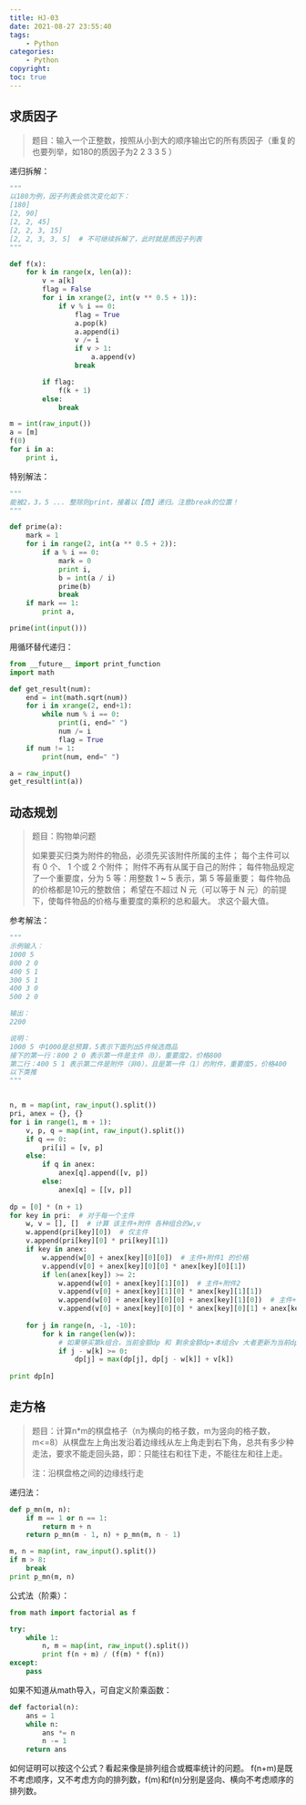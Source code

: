 ```yaml
---
title: HJ-03
date: 2021-08-27 23:55:40
tags:
    - Python
categories:
    - Python
copyright:
toc: true
---
```






## 求质因子

> 题目：输入一个正整数，按照从小到大的顺序输出它的所有质因子（重复的也要列举，如180的质因子为2 2 3 3 5 ）

<!-- more -->



递归拆解：

```python
"""
以180为例，因子列表会依次变化如下：
[180]
[2, 90]
[2, 2, 45]
[2, 2, 3, 15]
[2, 2, 3, 3, 5]  # 不可继续拆解了，此时就是质因子列表
"""

def f(x):
    for k in range(x, len(a)):
        v = a[k]
        flag = False
        for i in xrange(2, int(v ** 0.5 + 1)):
            if v % i == 0:
                flag = True
                a.pop(k)
                a.append(i)
                v /= i
                if v > 1:
                    a.append(v)
                break

        if flag:
            f(k + 1)
        else:
            break

m = int(raw_input())
a = [m]
f(0)
for i in a:
    print i,
```



特别解法：

```python
"""
能被2，3，5 ... 整除则print，接着以【商】递归。注意break的位置！
"""

def prime(a):
    mark = 1
    for i in range(2, int(a ** 0.5 + 2)):
        if a % i == 0:
            mark = 0
            print i,
            b = int(a / i)
            prime(b)
            break
    if mark == 1:
        print a,

prime(int(input()))
```



用循环替代递归：

```python
from __future__ import print_function
import math

def get_result(num):
    end = int(math.sqrt(num))
    for i in xrange(2, end+1):
        while num % i == 0:
            print(i, end=" ")
            num /= i
            flag = True
    if num != 1:
        print(num, end=" ")

a = raw_input()
get_result(int(a))
```





## 动态规划

> 题目：购物单问题
>
> 如果要买归类为附件的物品，必须先买该附件所属的主件；
> 每个主件可以有 0 个、 1 个或 2 个附件；
> 附件不再有从属于自己的附件；
> 每件物品规定了一个重要度，分为 5 等：用整数 1 **~** 5 表示，第 5 等最重要；
> 每件物品的价格都是10元的整数倍；
> 希望在不超过 N 元（可以等于 N 元）的前提下，使每件物品的价格与重要度的乘积的总和最大。
> 求这个最大值。



参考解法：

```python
"""
示例输入：
1000 5
800 2 0
400 5 1
300 5 1
400 3 0
500 2 0

输出：
2200

说明：
1000 5 中1000是总预算，5表示下面列出5件候选商品
接下的第一行：800 2 0 表示第一件是主件（0），重要度2，价格800
第二行：400 5 1 表示第二件是附件（非0），且是第一件（1）的附件，重要度5，价格400
以下类推
"""


n, m = map(int, raw_input().split())
pri, anex = {}, {}
for i in range(1, m + 1):
    v, p, q = map(int, raw_input().split())
    if q == 0:
        pri[i] = [v, p]
    else:
        if q in anex:
            anex[q].append([v, p])
        else:
            anex[q] = [[v, p]]
            
dp = [0] * (n + 1)
for key in pri:  # 对于每一个主件
    w, v = [], []  # 计算 该主件+附件 各种组合的w,v
    w.append(pri[key][0])  # 仅主件
    v.append(pri[key][0] * pri[key][1])
    if key in anex:
        w.append(w[0] + anex[key][0][0])  # 主件+附件1 的价格
        v.append(v[0] + anex[key][0][0] * anex[key][0][1])
        if len(anex[key]) >= 2:
            w.append(w[0] + anex[key][1][0])  # 主件+附件2
            v.append(v[0] + anex[key][1][0] * anex[key][1][1])
            w.append(w[0] + anex[key][0][0] + anex[key][1][0])  # 主件+附件1+附件2
            v.append(v[0] + anex[key][0][0] * anex[key][0][1] + anex[key][1][0] * anex[key][1][1])
            
    for j in range(n, -1, -10):
        for k in range(len(w)):
            # 如果够买第k组合，当前金额dp 和 剩余金额dp+本组合v 大者更新为当前dp
            if j - w[k] >= 0:
                dp[j] = max(dp[j], dp[j - w[k]] + v[k])
                
print dp[n]
```





## 走方格

> 题目：计算n*m的棋盘格子（n为横向的格子数，m为竖向的格子数，m<=8）从棋盘左上角出发沿着边缘线从左上角走到右下角，总共有多少种走法，要求不能走回头路，即：只能往右和往下走，不能往左和往上走。
>
> 注：沿棋盘格之间的边缘线行走



递归法：

```python
def p_mn(m, n):
    if m == 1 or n == 1:
        return m + n
    return p_mn(m - 1, n) + p_mn(m, n - 1)

m, n = map(int, raw_input().split())
if m > 8:
    break
print p_mn(m, n)
```



公式法（阶乘）：

```python
from math import factorial as f

try:
    while 1:
        n, m = map(int, raw_input().split())
        print f(n + m) / (f(m) * f(n))
except:
    pass
```



如果不知道从math导入，可自定义阶乘函数：

```python
def factorial(n):
    ans = 1
    while n:
        ans *= n
        n -= 1
    return ans
```

如何证明可以按这个公式？看起来像是排列组合或概率统计的问题。
f(n+m)是既不考虑顺序，又不考虑方向的排列数，f(m)和f(n)分别是竖向、横向不考虑顺序的排列数。